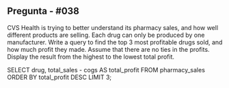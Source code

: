 ## Pregunta - #038 ##
CVS Health is trying to better understand its pharmacy sales, and how well different products are selling. Each drug can only be produced by one manufacturer.
Write a query to find the top 3 most profitable drugs sold, and how much profit they made. Assume that there are no ties in the profits. Display the result from the highest to the lowest total profit.

SELECT 
    drug,
    total_sales - cogs AS total_profit
FROM 
    pharmacy_sales
ORDER BY 
    total_profit DESC
LIMIT 3;





